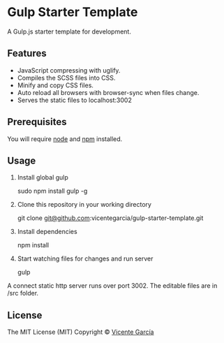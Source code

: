 # Gulp Starter Template

A Gulp.js starter template for development.

## Features
* JavaScript compressing with uglify.
* Compiles the SCSS files into CSS.
* Minify and copy CSS files.
* Auto reload all browsers with browser-sync when files change.
* Serves the static files to localhost:3002

## Prerequisites
You will require [node](http://nodejs.org) and [npm](https://npmjs.org) installed.

## Usage
1. Install global gulp

	sudo npm install gulp -g

2. Clone this repository in your working directory

	git clone git@github.com:vicentegarcia/gulp-starter-template.git

3. Install dependencies

	npm install

4. Start watching files for changes and run server

	gulp

A connect static http server runs over port 3002.
The editable files are in /src folder.

## License
The MIT License (MIT) Copyright © [Vicente García](http://vicentegarcia.com)

